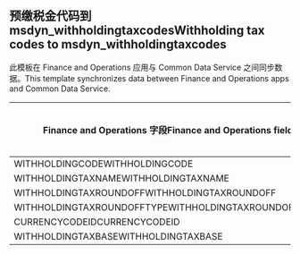## <a name="withholding-tax-codes-to-msdyn_withholdingtaxcodes"></a><span data-ttu-id="8697b-101">预缴税金代码到 msdyn_withholdingtaxcodes</span><span class="sxs-lookup"><span data-stu-id="8697b-101">Withholding tax codes to msdyn_withholdingtaxcodes</span></span>

<span data-ttu-id="8697b-102">此模板在 Finance and Operations 应用与 Common Data Service 之间同步数据。</span><span class="sxs-lookup"><span data-stu-id="8697b-102">This template synchronizes data between Finance and Operations apps and Common Data Service.</span></span>

<span data-ttu-id="8697b-103">Finance and Operations 字段</span><span class="sxs-lookup"><span data-stu-id="8697b-103">Finance and Operations field</span></span> | <span data-ttu-id="8697b-104">映射类型</span><span class="sxs-lookup"><span data-stu-id="8697b-104">Map type</span></span> | <span data-ttu-id="8697b-105">其他 Dynamics 365 字段</span><span class="sxs-lookup"><span data-stu-id="8697b-105">Other Dynamics 365 field</span></span> | <span data-ttu-id="8697b-106">默认值</span><span class="sxs-lookup"><span data-stu-id="8697b-106">Default value</span></span>
---|---|---|---
<span data-ttu-id="8697b-107">WITHHOLDINGCODE</span><span class="sxs-lookup"><span data-stu-id="8697b-107">WITHHOLDINGCODE</span></span> | = | <span data-ttu-id="8697b-108">msdyn_name</span><span class="sxs-lookup"><span data-stu-id="8697b-108">msdyn_name</span></span> | 
<span data-ttu-id="8697b-109">WITHHOLDINGTAXNAME</span><span class="sxs-lookup"><span data-stu-id="8697b-109">WITHHOLDINGTAXNAME</span></span> | = | <span data-ttu-id="8697b-110">msdyn_description</span><span class="sxs-lookup"><span data-stu-id="8697b-110">msdyn_description</span></span> | 
<span data-ttu-id="8697b-111">WITHHOLDINGTAXROUNDOFF</span><span class="sxs-lookup"><span data-stu-id="8697b-111">WITHHOLDINGTAXROUNDOFF</span></span> | = | <span data-ttu-id="8697b-112">msdyn_roundoff</span><span class="sxs-lookup"><span data-stu-id="8697b-112">msdyn_roundoff</span></span> | 
<span data-ttu-id="8697b-113">WITHHOLDINGTAXROUNDOFFTYPE</span><span class="sxs-lookup"><span data-stu-id="8697b-113">WITHHOLDINGTAXROUNDOFFTYPE</span></span> | >< | <span data-ttu-id="8697b-114">msdyn_roundofftype</span><span class="sxs-lookup"><span data-stu-id="8697b-114">msdyn_roundofftype</span></span> | 
<span data-ttu-id="8697b-115">CURRENCYCODEID</span><span class="sxs-lookup"><span data-stu-id="8697b-115">CURRENCYCODEID</span></span> | = | <span data-ttu-id="8697b-116">msdyn_currency.isocurrencycode</span><span class="sxs-lookup"><span data-stu-id="8697b-116">msdyn_currency.isocurrencycode</span></span> | 
<span data-ttu-id="8697b-117">WITHHOLDINGTAXBASE</span><span class="sxs-lookup"><span data-stu-id="8697b-117">WITHHOLDINGTAXBASE</span></span> | >< | <span data-ttu-id="8697b-118">msdyn_taxableamountorigin</span><span class="sxs-lookup"><span data-stu-id="8697b-118">msdyn_taxableamountorigin</span></span> | 
